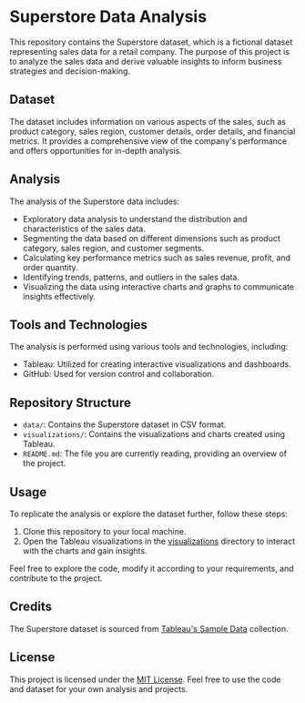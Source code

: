 # Superstore Data Analysis

This repository contains the Superstore dataset, which is a fictional dataset representing sales data for a retail company. The purpose of this project is to analyze the sales data and derive valuable insights to inform business strategies and decision-making.

## Dataset

The dataset includes information on various aspects of the sales, such as product category, sales region, customer details, order details, and financial metrics. It provides a comprehensive view of the company's performance and offers opportunities for in-depth analysis.

## Analysis

The analysis of the Superstore data includes:

- Exploratory data analysis to understand the distribution and characteristics of the sales data.
- Segmenting the data based on different dimensions such as product category, sales region, and customer segments.
- Calculating key performance metrics such as sales revenue, profit, and order quantity.
- Identifying trends, patterns, and outliers in the sales data.
- Visualizing the data using interactive charts and graphs to communicate insights effectively.

## Tools and Technologies

The analysis is performed using various tools and technologies, including:

- Tableau: Utilized for creating interactive visualizations and dashboards.
- GitHub: Used for version control and collaboration.

## Repository Structure

- `data/`: Contains the Superstore dataset in CSV format.
- `visualizations/`: Contains the visualizations and charts created using Tableau.
- `README.md`: The file you are currently reading, providing an overview of the project.

## Usage

To replicate the analysis or explore the dataset further, follow these steps:

1. Clone this repository to your local machine.
2. Open the Tableau visualizations in the [visualizations](https://public.tableau.com/app/profile/charu.kesarwani3927/viz/SuperstoreSalesAnalysis_16885792990290/SuperstoreSalesAnalysis?publish=yes) directory to interact with the charts and gain insights.

Feel free to explore the code, modify it according to your requirements, and contribute to the project.

## Credits

The Superstore dataset is sourced from [Tableau's Sample Data](https://www.tableau.com/en-gb/support/sample-data) collection.

## License

This project is licensed under the [MIT License](LICENSE). Feel free to use the code and dataset for your own analysis and projects.
